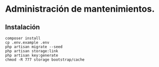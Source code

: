 <!-- <p align="center"><a href="https://laravel.com" target="_blank"><img src="https://raw.githubusercontent.com/agustinmejia/farmacia/master/public/img/icon.png" width="150"></a></p> -->

# Administración de mantenimientos.

## Instalación
```
composer install
cp .env.example .env
php artisan migrate --seed
php artisan storage:link
php artisan key:generate
chmod -R 777 storage bootstrap/cache
```